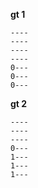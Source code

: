 **gt 1**
```
----
----
----
----
0---
0---
0---
```

**gt 2**
```
----
----
----
0---
1---
1---
1---
```
